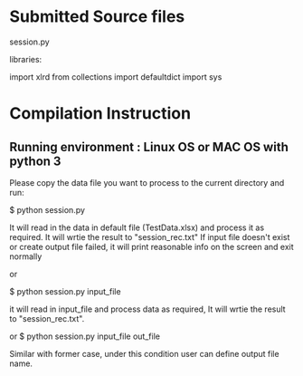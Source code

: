# Submitted Source files

session.py

libraries:

import xlrd 
from collections import defaultdict
import sys

# Compilation Instruction

## Running environment : Linux OS or MAC OS with python 3


Please copy the data file you want to process to the current directory and run:

$ python session.py

It will read in the data in default file (TestData.xlsx) and process it as required. It will wrtie the result to "session_rec.txt"
If input file doesn't exist or create output file failed, it will print reasonable info on the screen and exit normally

or 

$ python session.py input_file

it will read in input_file and process data as required, It will wrtie the result to "session_rec.txt".

or 
$ python session.py input_file out_file

Similar with former case, under this condition user can define output file name.

